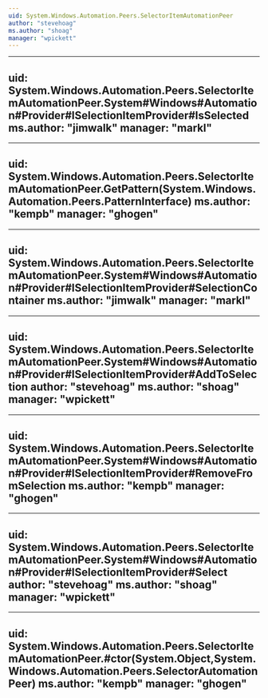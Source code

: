 ```yaml
---
uid: System.Windows.Automation.Peers.SelectorItemAutomationPeer
author: "stevehoag"
ms.author: "shoag"
manager: "wpickett"
---
```


---
uid: System.Windows.Automation.Peers.SelectorItemAutomationPeer.System#Windows#Automation#Provider#ISelectionItemProvider#IsSelected
ms.author: "jimwalk"
manager: "markl"
---

---
uid: System.Windows.Automation.Peers.SelectorItemAutomationPeer.GetPattern(System.Windows.Automation.Peers.PatternInterface)
ms.author: "kempb"
manager: "ghogen"
---

---
uid: System.Windows.Automation.Peers.SelectorItemAutomationPeer.System#Windows#Automation#Provider#ISelectionItemProvider#SelectionContainer
ms.author: "jimwalk"
manager: "markl"
---

---
uid: System.Windows.Automation.Peers.SelectorItemAutomationPeer.System#Windows#Automation#Provider#ISelectionItemProvider#AddToSelection
author: "stevehoag"
ms.author: "shoag"
manager: "wpickett"
---

---
uid: System.Windows.Automation.Peers.SelectorItemAutomationPeer.System#Windows#Automation#Provider#ISelectionItemProvider#RemoveFromSelection
ms.author: "kempb"
manager: "ghogen"
---

---
uid: System.Windows.Automation.Peers.SelectorItemAutomationPeer.System#Windows#Automation#Provider#ISelectionItemProvider#Select
author: "stevehoag"
ms.author: "shoag"
manager: "wpickett"
---

---
uid: System.Windows.Automation.Peers.SelectorItemAutomationPeer.#ctor(System.Object,System.Windows.Automation.Peers.SelectorAutomationPeer)
ms.author: "kempb"
manager: "ghogen"
---
